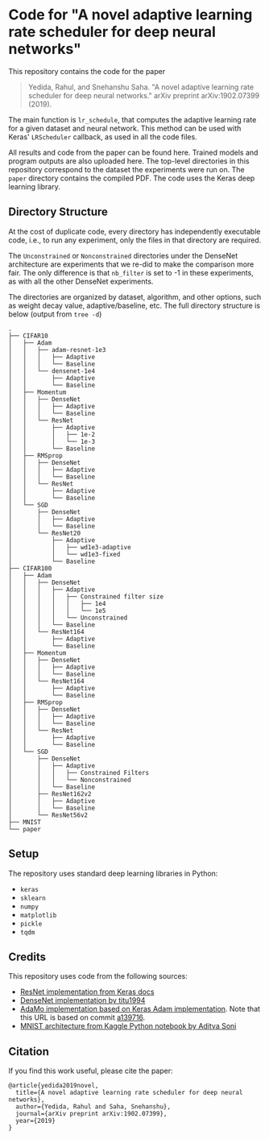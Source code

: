 # Code for "A novel adaptive learning rate scheduler for deep neural networks"
This repository contains the code for the paper
> Yedida, Rahul, and Snehanshu Saha. "A novel adaptive learning rate scheduler for deep neural networks." arXiv preprint arXiv:1902.07399 (2019).

The main function is `lr_schedule`, that computes the adaptive learning rate for a given dataset and neural network. This method can be used with Keras' `LRScheduler` callback, as used in all the code files.

All results and code from the paper can be found here. Trained models and program outputs are also uploaded here. The top-level directories in this repository correspond to the dataset the experiments were run on. The `paper` directory contains the compiled PDF. The code uses the Keras deep learning library.

## Directory Structure
At the cost of duplicate code, every directory has independently executable code, i.e., to run any experiment, only the files in that directory are required.

The `Unconstrained` or `Nonconstrained` directories under the DenseNet architecture are experiments that we re-did to make the comparison more fair. The only difference is that `nb_filter` is set to -1 in these experiments, as with all the other DenseNet experiments.

The directories are organized by dataset, algorithm, and other options, such as weight decay value, adaptive/baseline, etc. The full directory structure is below (output from `tree -d`)
```
.
├── CIFAR10
│   ├── Adam
│   │   ├── adam-resnet-1e3
│   │   │   ├── Adaptive
│   │   │   └── Baseline
│   │   └── densenet-1e4
│   │       ├── Adaptive
│   │       └── Baseline
│   ├── Momentum
│   │   ├── DenseNet
│   │   │   ├── Adaptive
│   │   │   └── Baseline
│   │   └── ResNet
│   │       ├── Adaptive
│   │       │   ├── 1e-2
│   │       │   └── 1e-3
│   │       └── Baseline
│   ├── RMSprop
│   │   ├── DenseNet
│   │   │   ├── Adaptive
│   │   │   └── Baseline
│   │   └── ResNet
│   │       ├── Adaptive
│   │       └── Baseline
│   └── SGD
│       ├── DenseNet
│       │   ├── Adaptive
│       │   └── Baseline
│       └── ResNet20
│           ├── Adaptive
│           │   ├── wd1e3-adaptive
│           │   └── wd1e3-fixed
│           └── Baseline
├── CIFAR100
│   ├── Adam
│   │   ├── DenseNet
│   │   │   ├── Adaptive
│   │   │   │   ├── Constrained filter size
│   │   │   │   │   ├── 1e4
│   │   │   │   │   └── 1e5
│   │   │   │   └── Unconstrained
│   │   │   └── Baseline
│   │   └── ResNet164
│   │       ├── Adaptive
│   │       └── Baseline
│   ├── Momentum
│   │   ├── DenseNet
│   │   │   ├── Adaptive
│   │   │   └── Baseline
│   │   └── ResNet164
│   │       ├── Adaptive
│   │       └── Baseline
│   ├── RMSprop
│   │   ├── DenseNet
│   │   │   ├── Adaptive
│   │   │   └── Baseline
│   │   └── ResNet
│   │       ├── Adaptive
│   │       └── Baseline
│   └── SGD
│       ├── DenseNet
│       │   ├── Adaptive
│       │   │   ├── Constrained Filters
│       │   │   └── Nonconstrained
│       │   └── Baseline
│       ├── ResNet162v2
│       │   ├── Adaptive
│       │   └── Baseline
│       └── ResNet56v2
├── MNIST
└── paper
```

## Setup
The repository uses standard deep learning libraries in Python:
* `keras`
* `sklearn`
* `numpy`
* `matplotlib`
* `pickle`
* `tqdm`

## Credits
This repository uses code from the following sources:
* [ResNet implementation from Keras docs](https://keras.io/examples/cifar10_resnet/)
* [DenseNet implementation by titu1994](https://github.com/titu1994/DenseNet)
* [AdaMo implementation based on Keras Adam implementation](https://github.com/keras-team/keras/blob/master/keras/optimizers.py#L436). Note that this URL is based on commit [a139716](https://github.com/keras-team/keras/commit/a1397169ddf8595736c01fcea084c8e34e1a3884).
* [MNIST architecture from Kaggle Python notebook by Aditya Soni](https://www.kaggle.com/adityaecdrid/mnist-with-keras-for-beginners-99457)

## Citation
If you find this work useful, please cite the paper:
```
@article{yedida2019novel,
  title={A novel adaptive learning rate scheduler for deep neural networks},
  author={Yedida, Rahul and Saha, Snehanshu},
  journal={arXiv preprint arXiv:1902.07399},
  year={2019}
}
```
